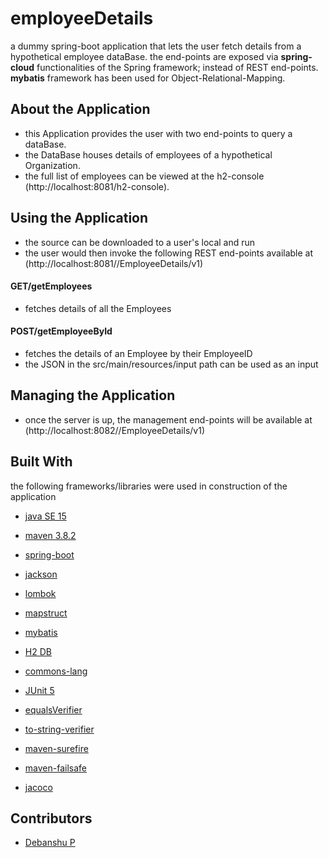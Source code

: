 # employeeDetails

a dummy spring-boot application that lets the user fetch details from a hypothetical employee dataBase.
the end-points are exposed via **spring-cloud** functionalities of the Spring framework; instead of REST end-points.
**mybatis** framework has been used for Object-Relational-Mapping.

## About the Application

* this Application provides the user with two end-points to query a dataBase.
* the DataBase houses details of employees of a hypothetical Organization.
* the full list of employees can be viewed at the h2-console (http://localhost:8081/h2-console).
  
## Using the Application

* the source can be downloaded to a user's local and run
* the user would then invoke the following REST end-points available at (http://localhost:8081//EmployeeDetails/v1)
 
#### GET/getEmployees

* fetches details of all the Employees

#### POST/getEmployeeById

* fetches the details of an Employee by their EmployeeID
* the JSON in the src/main/resources/input path can be used as an input

## Managing the Application

* once the server is up, the management end-points will be available at (http://localhost:8082//EmployeeDetails/v1) 

## Built With
the following frameworks/libraries were used in construction of the application

* [java SE 15](https://www.oracle.com/java/technologies/javase/15-relnotes.html)
* [maven 3.8.2](https://maven.apache.org/)
* [spring-boot](https://spring.io/projects/spring-boot)
* [jackson](https://github.com/FasterXML/jackson)
* [lombok](https://projectlombok.org/)
* [mapstruct](https://mapstruct.org/)
* [mybatis](https://mybatis.org/mybatis-3/)
* [H2 DB](https://www.h2database.com/html/main.html)
* [commons-lang](https://commons.apache.org/proper/commons-lang/)

* [JUnit 5](https://junit.org/junit5/docs/current/user-guide/)
* [equalsVerifier](https://jqno.nl/equalsverifier/)
* [to-string-verifier](https://github.com/jparams/to-string-verifier)
* [maven-surefire](https://maven.apache.org/surefire/maven-surefire-plugin/)
* [maven-failsafe](https://maven.apache.org/surefire/maven-failsafe-plugin/)
* [jacoco](https://www.eclemma.org/jacoco/)


## Contributors
* [Debanshu P](https://github.com/Devil001600)
